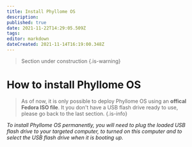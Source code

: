 ```yaml
---
title: Install Phyllome OS
description: 
published: true
date: 2021-11-22T14:29:05.509Z
tags: 
editor: markdown
dateCreated: 2021-11-14T16:19:00.348Z
---
```


> Section under construction
{.is-warning}

# How to install Phyllome OS

> As of now, it is only possible to deploy Phyllome OS using an **offical Fedora ISO file**. It you don't have a USB flash drive ready to use, please go back to the last section.
{.is-info}

*To install Phyllome OS permanently, you will need to plug the loaded USB flash drive to your targeted computer, to turned on this computer and to select the USB flash drive when it is booting up.* 

